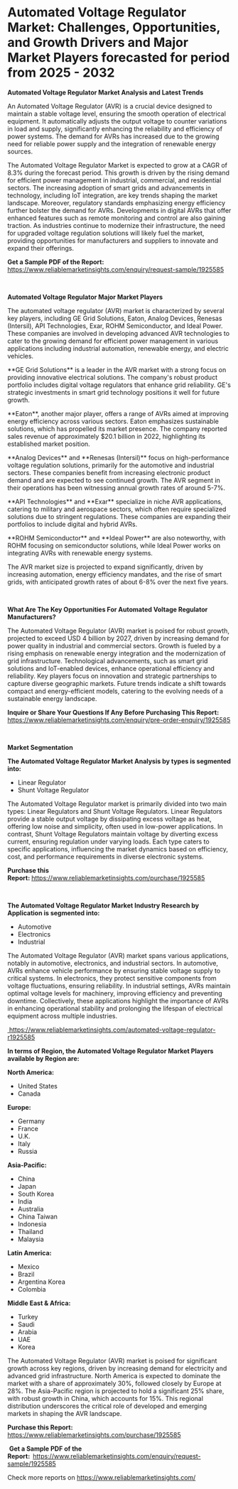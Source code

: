 <p><h1>Automated Voltage Regulator Market: Challenges, Opportunities, and Growth Drivers and Major Market Players forecasted for period from 2025 - 2032</h1></p><p><strong>Automated Voltage Regulator Market Analysis and Latest Trends</strong></p>
<p><p>An Automated Voltage Regulator (AVR) is a crucial device designed to maintain a stable voltage level, ensuring the smooth operation of electrical equipment. It automatically adjusts the output voltage to counter variations in load and supply, significantly enhancing the reliability and efficiency of power systems. The demand for AVRs has increased due to the growing need for reliable power supply and the integration of renewable energy sources.</p><p>The Automated Voltage Regulator Market is expected to grow at a CAGR of 8.3% during the forecast period. This growth is driven by the rising demand for efficient power management in industrial, commercial, and residential sectors. The increasing adoption of smart grids and advancements in technology, including IoT integration, are key trends shaping the market landscape. Moreover, regulatory standards emphasizing energy efficiency further bolster the demand for AVRs. Developments in digital AVRs that offer enhanced features such as remote monitoring and control are also gaining traction. As industries continue to modernize their infrastructure, the need for upgraded voltage regulation solutions will likely fuel the market, providing opportunities for manufacturers and suppliers to innovate and expand their offerings.</p></p>
<p><strong>Get a Sample PDF of the Report:&nbsp;</strong> <a href="https://www.reliablemarketinsights.com/enquiry/request-sample/1925585?utm_campaign=2345&utm_medium=2&utm_source=Github&utm_content=ia&utm_term=17022025&utm_id=automated-voltage-regulator">https://www.reliablemarketinsights.com/enquiry/request-sample/1925585</a></p>
<p>&nbsp;</p>
<p><strong>Automated Voltage Regulator Major Market Players</strong></p>
<p><p>The automated voltage regulator (AVR) market is characterized by several key players, including GE Grid Solutions, Eaton, Analog Devices, Renesas (Intersil), API Technologies, Exar, ROHM Semiconductor, and Ideal Power. These companies are involved in developing advanced AVR technologies to cater to the growing demand for efficient power management in various applications including industrial automation, renewable energy, and electric vehicles.</p><p>**GE Grid Solutions** is a leader in the AVR market with a strong focus on providing innovative electrical solutions. The company's robust product portfolio includes digital voltage regulators that enhance grid reliability. GE's strategic investments in smart grid technology positions it well for future growth.</p><p>**Eaton**, another major player, offers a range of AVRs aimed at improving energy efficiency across various sectors. Eaton emphasizes sustainable solutions, which has propelled its market presence. The company reported sales revenue of approximately $20.1 billion in 2022, highlighting its established market position.</p><p>**Analog Devices** and **Renesas (Intersil)** focus on high-performance voltage regulation solutions, primarily for the automotive and industrial sectors. These companies benefit from increasing electronic product demand and are expected to see continued growth. The AVR segment in their operations has been witnessing annual growth rates of around 5-7%.</p><p>**API Technologies** and **Exar** specialize in niche AVR applications, catering to military and aerospace sectors, which often require specialized solutions due to stringent regulations. These companies are expanding their portfolios to include digital and hybrid AVRs.</p><p>**ROHM Semiconductor** and **Ideal Power** are also noteworthy, with ROHM focusing on semiconductor solutions, while Ideal Power works on integrating AVRs with renewable energy systems.</p><p>The AVR market size is projected to expand significantly, driven by increasing automation, energy efficiency mandates, and the rise of smart grids, with anticipated growth rates of about 6-8% over the next five years.</p></p>
<p>&nbsp;</p>
<p><strong>What Are The Key Opportunities For Automated Voltage Regulator Manufacturers?</strong></p>
<p><p>The Automated Voltage Regulator (AVR) market is poised for robust growth, projected to exceed USD 4 billion by 2027, driven by increasing demand for power quality in industrial and commercial sectors. Growth is fueled by a rising emphasis on renewable energy integration and the modernization of grid infrastructure. Technological advancements, such as smart grid solutions and IoT-enabled devices, enhance operational efficiency and reliability. Key players focus on innovation and strategic partnerships to capture diverse geographic markets. Future trends indicate a shift towards compact and energy-efficient models, catering to the evolving needs of a sustainable energy landscape.</p></p>
<p><strong>Inquire or Share Your Questions If Any Before Purchasing This Report:</strong> <a href="https://www.reliablemarketinsights.com/enquiry/pre-order-enquiry/1925585?utm_campaign=2345&utm_medium=2&utm_source=Github&utm_content=ia&utm_term=17022025&utm_id=automated-voltage-regulator">https://www.reliablemarketinsights.com/enquiry/pre-order-enquiry/1925585</a></p>
<p>&nbsp;</p>
<p><strong>Market Segmentation</strong></p>
<p><strong>The Automated Voltage Regulator Market Analysis by types is segmented into:</strong></p>
<p><ul><li>Linear Regulator</li><li>Shunt Voltage Regulator</li></ul></p>
<p><p>The Automated Voltage Regulator market is primarily divided into two main types: Linear Regulators and Shunt Voltage Regulators. Linear Regulators provide a stable output voltage by dissipating excess voltage as heat, offering low noise and simplicity, often used in low-power applications. In contrast, Shunt Voltage Regulators maintain voltage by diverting excess current, ensuring regulation under varying loads. Each type caters to specific applications, influencing the market dynamics based on efficiency, cost, and performance requirements in diverse electronic systems.</p></p>
<p><strong>Purchase this Report:&nbsp;</strong><a href="https://www.reliablemarketinsights.com/purchase/1925585?utm_campaign=2345&utm_medium=2&utm_source=Github&utm_content=ia&utm_term=17022025&utm_id=automated-voltage-regulator">https://www.reliablemarketinsights.com/purchase/1925585</a></p>
<p>&nbsp;</p>
<p><strong>The Automated Voltage Regulator Market Industry Research by Application is segmented into:</strong></p>
<p><ul><li>Automotive</li><li>Electronics</li><li>Industrial</li></ul></p>
<p><p>The Automated Voltage Regulator (AVR) market spans various applications, notably in automotive, electronics, and industrial sectors. In automotive, AVRs enhance vehicle performance by ensuring stable voltage supply to critical systems. In electronics, they protect sensitive components from voltage fluctuations, ensuring reliability. In industrial settings, AVRs maintain optimal voltage levels for machinery, improving efficiency and preventing downtime. Collectively, these applications highlight the importance of AVRs in enhancing operational stability and prolonging the lifespan of electrical equipment across multiple industries.</p></p>
<p><a href="https://www.reliablemarketinsights.com/automated-voltage-regulator-r1925585?utm_campaign=2345&utm_medium=2&utm_source=Github&utm_content=ia&utm_term=17022025&utm_id=automated-voltage-regulator">&nbsp;https://www.reliablemarketinsights.com/automated-voltage-regulator-r1925585</a></p>
<p><strong>In terms of Region, the Automated Voltage Regulator Market Players available by Region are:</strong></p>
<p>
    <p> <strong> North America: </strong>
        <ul>
            <li>United States</li>
            <li>Canada</li>
        </ul>
        </p> 
    <p> <strong> Europe: </strong>
        <ul>
            <li>Germany</li>
            <li>France</li>
            <li>U.K.</li>
            <li>Italy</li>
            <li>Russia</li>
        </ul>
        </p> 
    <p> <strong> Asia-Pacific: </strong>
        <ul>
            <li>China</li>
            <li>Japan</li>
            <li>South Korea</li>
            <li>India</li>
            <li>Australia</li>
            <li>China Taiwan</li>
            <li>Indonesia</li>
            <li>Thailand</li>
            <li>Malaysia</li>
        </ul>
        </p> 
    <p> <strong> Latin America: </strong>
        <ul>
            <li>Mexico</li>
            <li>Brazil</li>
            <li>Argentina Korea</li>
            <li>Colombia</li>
        </ul>
        </p> 
    <p> <strong> Middle East & Africa: </strong>
        <ul>
            <li>Turkey</li>
            <li>Saudi</li>
            <li>Arabia</li>
            <li>UAE</li>
            <li>Korea</li>
        </ul>
    </p>
    </p>
<p><p>The Automated Voltage Regulator (AVR) market is poised for significant growth across key regions, driven by increasing demand for electricity and advanced grid infrastructure. North America is expected to dominate the market with a share of approximately 30%, followed closely by Europe at 28%. The Asia-Pacific region is projected to hold a significant 25% share, with robust growth in China, which accounts for 15%. This regional distribution underscores the critical role of developed and emerging markets in shaping the AVR landscape.</p></p>
<p><strong>Purchase this Report: </strong><a href="https://www.reliablemarketinsights.com/purchase/1925585?utm_campaign=2345&utm_medium=2&utm_source=Github&utm_content=ia&utm_term=17022025&utm_id=automated-voltage-regulator">https://www.reliablemarketinsights.com/purchase/1925585</a></p>
<p>&nbsp;<strong>Get a Sample PDF of the Report:&nbsp;&nbsp;</strong><a href="https://www.reliablemarketinsights.com/enquiry/request-sample/1925585?utm_campaign=2345&utm_medium=2&utm_source=Github&utm_content=ia&utm_term=17022025&utm_id=automated-voltage-regulator">https://www.reliablemarketinsights.com/enquiry/request-sample/1925585</a></p>
<p><strong></strong></p>
<p>Check more reports on <a href="https://www.reliablemarketinsights.com/?utm_campaign=2345&utm_medium=2&utm_source=Github&utm_content=ia&utm_term=17022025&utm_id=automated-voltage-regulator">https://www.reliablemarketinsights.com/</a></p>